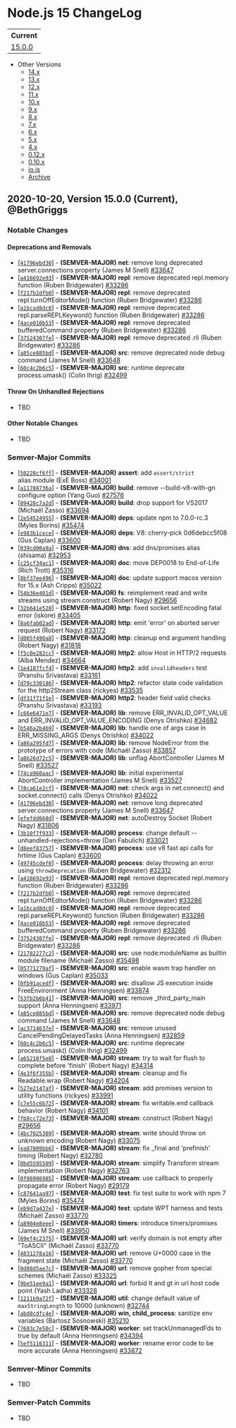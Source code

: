 # Node.js 15 ChangeLog

<!--lint disable prohibited-strings-->
<!--lint disable maximum-line-length-->
<!--lint disable no-literal-urls-->

<table>
<tr>
<th>Current</th>
</tr>
<tr>
<td>
<a href="#15.0.0">15.0.0</a><br/>
</td>
</tr>
</table>

* Other Versions
  * [14.x](CHANGELOG_V14.md)
  * [13.x](CHANGELOG_V13.md)
  * [12.x](CHANGELOG_V12.md)
  * [11.x](CHANGELOG_V11.md)
  * [10.x](CHANGELOG_V10.md)
  * [9.x](CHANGELOG_V9.md)
  * [8.x](CHANGELOG_V8.md)
  * [7.x](CHANGELOG_V7.md)
  * [6.x](CHANGELOG_V6.md)
  * [5.x](CHANGELOG_V5.md)
  * [4.x](CHANGELOG_V4.md)
  * [0.12.x](CHANGELOG_V012.md)
  * [0.10.x](CHANGELOG_V010.md)
  * [io.js](CHANGELOG_IOJS.md)
  * [Archive](CHANGELOG_ARCHIVE.md)

<a id="15.0.0"></a>
## 2020-10-20, Version 15.0.0 (Current), @BethGriggs

### Notable Changes

#### Deprecations and Removals

* [[`41796ebd30`](https://github.com/nodejs/node/commit/41796ebd30)] - **(SEMVER-MAJOR)** **net**: remove long deprecated server.connections property (James M Snell) [#33647](https://github.com/nodejs/node/pull/33647)
* [[`a416692e93`](https://github.com/nodejs/node/commit/a416692e93)] - **(SEMVER-MAJOR)** **repl**: remove deprecated repl.memory function (Ruben Bridgewater) [#33286](https://github.com/nodejs/node/pull/33286)
* [[`f217b2dfb0`](https://github.com/nodejs/node/commit/f217b2dfb0)] - **(SEMVER-MAJOR)** **repl**: remove deprecated repl.turnOffEditorMode() function (Ruben Bridgewater) [#33286](https://github.com/nodejs/node/pull/33286)
* [[`a1bcad8dc0`](https://github.com/nodejs/node/commit/a1bcad8dc0)] - **(SEMVER-MAJOR)** **repl**: remove deprecated repl.parseREPLKeyword() function (Ruben Bridgewater) [#33286](https://github.com/nodejs/node/pull/33286)
* [[`4ace010b53`](https://github.com/nodejs/node/commit/4ace010b53)] - **(SEMVER-MAJOR)** **repl**: remove deprecated bufferedCommand property (Ruben Bridgewater) [#33286](https://github.com/nodejs/node/pull/33286)
* [[`37524307fe`](https://github.com/nodejs/node/commit/37524307fe)] - **(SEMVER-MAJOR)** **repl**: remove deprecated .rli (Ruben Bridgewater) [#33286](https://github.com/nodejs/node/pull/33286)
* [[`a85ce885bd`](https://github.com/nodejs/node/commit/a85ce885bd)] - **(SEMVER-MAJOR)** **src**: remove deprecated node debug command (James M Snell) [#33648](https://github.com/nodejs/node/pull/33648)
* [[`60c4c2b6c5`](https://github.com/nodejs/node/commit/60c4c2b6c5)] - **(SEMVER-MAJOR)** **src**: runtime deprecate process.umask() (Colin Ihrig) [#32499](https://github.com/nodejs/node/pull/32499)

#### Throw On Unhandled Rejections

* TBD

#### Other Notable Changes

* TBD

### Semver-Major Commits

* [[`50228cf6ff`](https://github.com/nodejs/node/commit/50228cf6ff)] - **(SEMVER-MAJOR)** **assert**: add `assert/strict` alias module (ExE Boss) [#34001](https://github.com/nodejs/node/pull/34001)
* [[`a11788736a`](https://github.com/nodejs/node/commit/a11788736a)] - **(SEMVER-MAJOR)** **build**: remove --build-v8-with-gn configure option (Yang Guo) [#27576](https://github.com/nodejs/node/pull/27576)
* [[`89428c7a2d`](https://github.com/nodejs/node/commit/89428c7a2d)] - **(SEMVER-MAJOR)** **build**: drop support for VS2017 (Michaël Zasso) [#33694](https://github.com/nodejs/node/pull/33694)
* [[`2e54524955`](https://github.com/nodejs/node/commit/2e54524955)] - **(SEMVER-MAJOR)** **deps**: update npm to 7.0.0-rc.3 (Myles Borins) [#35474](https://github.com/nodejs/node/pull/35474)
* [[`e983b1cece`](https://github.com/nodejs/node/commit/e983b1cece)] - **(SEMVER-MAJOR)** **deps**: V8: cherry-pick 0d6debcc5f08 (Gus Caplan) [#33600](https://github.com/nodejs/node/pull/33600)
* [[`039cd00a9a`](https://github.com/nodejs/node/commit/039cd00a9a)] - **(SEMVER-MAJOR)** **dns**: add dns/promises alias (shisama) [#32953](https://github.com/nodejs/node/pull/32953)
* [[`c25cf34ac1`](https://github.com/nodejs/node/commit/c25cf34ac1)] - **(SEMVER-MAJOR)** **doc**: move DEP0018 to End-of-Life (Rich Trott) [#35316](https://github.com/nodejs/node/pull/35316)
* [[`8bf37ee496`](https://github.com/nodejs/node/commit/8bf37ee496)] - **(SEMVER-MAJOR)** **doc**: update support macos version for 15.x (Ash Cripps) [#35022](https://github.com/nodejs/node/pull/35022)
* [[`54b36e401d`](https://github.com/nodejs/node/commit/54b36e401d)] - **(SEMVER-MAJOR)** **fs**: reimplement read and write streams using stream.construct (Robert Nagy) [#29656](https://github.com/nodejs/node/pull/29656)
* [[`32b641e528`](https://github.com/nodejs/node/commit/32b641e528)] - **(SEMVER-MAJOR)** **http**: fixed socket.setEncoding fatal error (iskore) [#33405](https://github.com/nodejs/node/pull/33405)
* [[`8a6fab02ad`](https://github.com/nodejs/node/commit/8a6fab02ad)] - **(SEMVER-MAJOR)** **http**: emit 'error' on aborted server request (Robert Nagy) [#33172](https://github.com/nodejs/node/pull/33172)
* [[`d005f490a8`](https://github.com/nodejs/node/commit/d005f490a8)] - **(SEMVER-MAJOR)** **http**: cleanup end argument handling (Robert Nagy) [#31818](https://github.com/nodejs/node/pull/31818)
* [[`f5c0e282cc`](https://github.com/nodejs/node/commit/f5c0e282cc)] - **(SEMVER-MAJOR)** **http2**: allow Host in HTTP/2 requests (Alba Mendez) [#34664](https://github.com/nodejs/node/pull/34664)
* [[`1e4187fcf4`](https://github.com/nodejs/node/commit/1e4187fcf4)] - **(SEMVER-MAJOR)** **http2**: add `invalidheaders` test (Pranshu Srivastava) [#33161](https://github.com/nodejs/node/pull/33161)
* [[`d79c330186`](https://github.com/nodejs/node/commit/d79c330186)] - **(SEMVER-MAJOR)** **http2**: refactor state code validation for the http2Stream class (rickyes) [#33535](https://github.com/nodejs/node/pull/33535)
* [[`df31f71f1e`](https://github.com/nodejs/node/commit/df31f71f1e)] - **(SEMVER-MAJOR)** **http2**: header field valid checks (Pranshu Srivastava) [#33193](https://github.com/nodejs/node/pull/33193)
* [[`c66e6471e7`](https://github.com/nodejs/node/commit/c66e6471e7)] - **(SEMVER-MAJOR)** **lib**: remove ERR\_INVALID\_OPT\_VALUE and ERR\_INVALID\_OPT\_VALUE\_ENCODING (Denys Otrishko) [#34682](https://github.com/nodejs/node/pull/34682)
* [[`b546a2b469`](https://github.com/nodejs/node/commit/b546a2b469)] - **(SEMVER-MAJOR)** **lib**: handle one of args case in ERR\_MISSING\_ARGS (Denys Otrishko) [#34022](https://github.com/nodejs/node/pull/34022)
* [[`a86a295fd7`](https://github.com/nodejs/node/commit/a86a295fd7)] - **(SEMVER-MAJOR)** **lib**: remove NodeError from the prototype of errors with code (Michaël Zasso) [#33857](https://github.com/nodejs/node/pull/33857)
* [[`a8b26d72c5`](https://github.com/nodejs/node/commit/a8b26d72c5)] - **(SEMVER-MAJOR)** **lib**: unflag AbortController (James M Snell) [#33527](https://github.com/nodejs/node/pull/33527)
* [[`74ca960aac`](https://github.com/nodejs/node/commit/74ca960aac)] - **(SEMVER-MAJOR)** **lib**: initial experimental AbortController implementation (James M Snell) [#33527](https://github.com/nodejs/node/pull/33527)
* [[`78ca61e2cf`](https://github.com/nodejs/node/commit/78ca61e2cf)] - **(SEMVER-MAJOR)** **net**: check args in net.connect() and socket.connect() calls (Denys Otrishko) [#34022](https://github.com/nodejs/node/pull/34022)
* [[`41796ebd30`](https://github.com/nodejs/node/commit/41796ebd30)] - **(SEMVER-MAJOR)** **net**: remove long deprecated server.connections property (James M Snell) [#33647](https://github.com/nodejs/node/pull/33647)
* [[`efefdd668d`](https://github.com/nodejs/node/commit/efefdd668d)] - **(SEMVER-MAJOR)** **net**: autoDestroy Socket (Robert Nagy) [#31806](https://github.com/nodejs/node/pull/31806)
* [[`3b10f7f933`](https://github.com/nodejs/node/commit/3b10f7f933)] - **(SEMVER-MAJOR)** **process**: change default --unhandled-rejections=throw (Dan Fabulich) [#33021](https://github.com/nodejs/node/pull/33021)
* [[`d8eef83757`](https://github.com/nodejs/node/commit/d8eef83757)] - **(SEMVER-MAJOR)** **process**: use v8 fast api calls for hrtime (Gus Caplan) [#33600](https://github.com/nodejs/node/pull/33600)
* [[`49745cdef0`](https://github.com/nodejs/node/commit/49745cdef0)] - **(SEMVER-MAJOR)** **process**: delay throwing an error using `throwDeprecation` (Ruben Bridgewater) [#32312](https://github.com/nodejs/node/pull/32312)
* [[`a416692e93`](https://github.com/nodejs/node/commit/a416692e93)] - **(SEMVER-MAJOR)** **repl**: remove deprecated repl.memory function (Ruben Bridgewater) [#33286](https://github.com/nodejs/node/pull/33286)
* [[`f217b2dfb0`](https://github.com/nodejs/node/commit/f217b2dfb0)] - **(SEMVER-MAJOR)** **repl**: remove deprecated repl.turnOffEditorMode() function (Ruben Bridgewater) [#33286](https://github.com/nodejs/node/pull/33286)
* [[`a1bcad8dc0`](https://github.com/nodejs/node/commit/a1bcad8dc0)] - **(SEMVER-MAJOR)** **repl**: remove deprecated repl.parseREPLKeyword() function (Ruben Bridgewater) [#33286](https://github.com/nodejs/node/pull/33286)
* [[`4ace010b53`](https://github.com/nodejs/node/commit/4ace010b53)] - **(SEMVER-MAJOR)** **repl**: remove deprecated bufferedCommand property (Ruben Bridgewater) [#33286](https://github.com/nodejs/node/pull/33286)
* [[`37524307fe`](https://github.com/nodejs/node/commit/37524307fe)] - **(SEMVER-MAJOR)** **repl**: remove deprecated .rli (Ruben Bridgewater) [#33286](https://github.com/nodejs/node/pull/33286)
* [[`21782277c2`](https://github.com/nodejs/node/commit/21782277c2)] - **(SEMVER-MAJOR)** **src**: use node:moduleName as builtin module filename (Michaël Zasso) [#35498](https://github.com/nodejs/node/pull/35498)
* [[`05771279af`](https://github.com/nodejs/node/commit/05771279af)] - **(SEMVER-MAJOR)** **src**: enable wasm trap handler on windows (Gus Caplan) [#35033](https://github.com/nodejs/node/pull/35033)
* [[`0fb91acedf`](https://github.com/nodejs/node/commit/0fb91acedf)] - **(SEMVER-MAJOR)** **src**: disallow JS execution inside FreeEnvironment (Anna Henningsen) [#33874](https://github.com/nodejs/node/pull/33874)
* [[`53fb2b6b41`](https://github.com/nodejs/node/commit/53fb2b6b41)] - **(SEMVER-MAJOR)** **src**: remove \_third\_party\_main support (Anna Henningsen) [#33971](https://github.com/nodejs/node/pull/33971)
* [[`a85ce885bd`](https://github.com/nodejs/node/commit/a85ce885bd)] - **(SEMVER-MAJOR)** **src**: remove deprecated node debug command (James M Snell) [#33648](https://github.com/nodejs/node/pull/33648)
* [[`ac3714637e`](https://github.com/nodejs/node/commit/ac3714637e)] - **(SEMVER-MAJOR)** **src**: remove unused CancelPendingDelayedTasks (Anna Henningsen) [#32859](https://github.com/nodejs/node/pull/32859)
* [[`60c4c2b6c5`](https://github.com/nodejs/node/commit/60c4c2b6c5)] - **(SEMVER-MAJOR)** **src**: runtime deprecate process.umask() (Colin Ihrig) [#32499](https://github.com/nodejs/node/pull/32499)
* [[`a65218f5e8`](https://github.com/nodejs/node/commit/a65218f5e8)] - **(SEMVER-MAJOR)** **stream**: try to wait for flush to complete before 'finish' (Robert Nagy) [#34314](https://github.com/nodejs/node/pull/34314)
* [[`4e3f6f355b`](https://github.com/nodejs/node/commit/4e3f6f355b)] - **(SEMVER-MAJOR)** **stream**: cleanup and fix Readable.wrap (Robert Nagy) [#34204](https://github.com/nodejs/node/pull/34204)
* [[`527e2147af`](https://github.com/nodejs/node/commit/527e2147af)] - **(SEMVER-MAJOR)** **stream**: add promises version to utility functions (rickyes) [#33991](https://github.com/nodejs/node/pull/33991)
* [[`c7e55c6b72`](https://github.com/nodejs/node/commit/c7e55c6b72)] - **(SEMVER-MAJOR)** **stream**: fix writable.end callback behavior (Robert Nagy) [#34101](https://github.com/nodejs/node/pull/34101)
* [[`fb8cc72e73`](https://github.com/nodejs/node/commit/fb8cc72e73)] - **(SEMVER-MAJOR)** **stream**: construct (Robert Nagy) [#29656](https://github.com/nodejs/node/pull/29656)
* [[`4bc7025309`](https://github.com/nodejs/node/commit/4bc7025309)] - **(SEMVER-MAJOR)** **stream**: write should throw on unknown encoding (Robert Nagy) [#33075](https://github.com/nodejs/node/pull/33075)
* [[`ea87809bb6`](https://github.com/nodejs/node/commit/ea87809bb6)] - **(SEMVER-MAJOR)** **stream**: fix \_final and 'prefinish' timing (Robert Nagy) [#32780](https://github.com/nodejs/node/pull/32780)
* [[`0bd5595509`](https://github.com/nodejs/node/commit/0bd5595509)] - **(SEMVER-MAJOR)** **stream**: simplify Transform stream implementation (Robert Nagy) [#32763](https://github.com/nodejs/node/pull/32763)
* [[`8f86986985`](https://github.com/nodejs/node/commit/8f86986985)] - **(SEMVER-MAJOR)** **stream**: use callback to properly propagate error (Robert Nagy) [#29179](https://github.com/nodejs/node/pull/29179)
* [[`c87641aa97`](https://github.com/nodejs/node/commit/c87641aa97)] - **(SEMVER-MAJOR)** **test**: fix test suite to work with npm 7 (Myles Borins) [#35474](https://github.com/nodejs/node/pull/35474)
* [[`eb9d7a437e`](https://github.com/nodejs/node/commit/eb9d7a437e)] - **(SEMVER-MAJOR)** **test**: update WPT harness and tests (Michaël Zasso) [#33770](https://github.com/nodejs/node/pull/33770)
* [[`a8904e8eee`](https://github.com/nodejs/node/commit/a8904e8eee)] - **(SEMVER-MAJOR)** **timers**: introduce timers/promises (James M Snell) [#33950](https://github.com/nodejs/node/pull/33950)
* [[`69ef4c2375`](https://github.com/nodejs/node/commit/69ef4c2375)] - **(SEMVER-MAJOR)** **url**: verify domain is not empty after "ToASCII" (Michaël Zasso) [#33770](https://github.com/nodejs/node/pull/33770)
* [[`4831278a16`](https://github.com/nodejs/node/commit/4831278a16)] - **(SEMVER-MAJOR)** **url**: remove U+0000 case in the fragment state (Michaël Zasso) [#33770](https://github.com/nodejs/node/pull/33770)
* [[`0d08d5ae7c`](https://github.com/nodejs/node/commit/0d08d5ae7c)] - **(SEMVER-MAJOR)** **url**: remove gopher from special schemes (Michaël Zasso) [#33325](https://github.com/nodejs/node/pull/33325)
* [[`9be51ee9a1`](https://github.com/nodejs/node/commit/9be51ee9a1)] - **(SEMVER-MAJOR)** **url**: forbid lt and gt in url host code point (Yash Ladha) [#33328](https://github.com/nodejs/node/pull/33328)
* [[`1211b9a72f`](https://github.com/nodejs/node/commit/1211b9a72f)] - **(SEMVER-MAJOR)** **util**: change default value of `maxStringLength` to 10000 (unknown) [#32744](https://github.com/nodejs/node/pull/32744)
* [[`abd8cdfc4e`](https://github.com/nodejs/node/commit/abd8cdfc4e)] - **(SEMVER-MAJOR)** **win, child_process**: sanitize env variables (Bartosz Sosnowski) [#35210](https://github.com/nodejs/node/pull/35210)
* [[`7603c7e50c`](https://github.com/nodejs/node/commit/7603c7e50c)] - **(SEMVER-MAJOR)** **worker**: set trackUnmanagedFds to true by default (Anna Henningsen) [#34394](https://github.com/nodejs/node/pull/34394)
* [[`5ef5116311`](https://github.com/nodejs/node/commit/5ef5116311)] - **(SEMVER-MAJOR)** **worker**: rename error code to be more accurate (Anna Henningsen) [#33872](https://github.com/nodejs/node/pull/33872)

### Semver-Minor Commits

* TBD

### Semver-Patch Commits

* TBD
